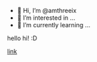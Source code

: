 - 👋 Hi, I’m @amthreeix
- 👀 I’m interested in ...
- 🌱 I’m currently learning ...


<p>hello hi! :D</p>
<a href="http://www.uniquehms.com/">link</a>

  



